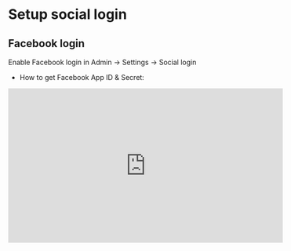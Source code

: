 # Setup social login

## Facebook login

Enable Facebook login in Admin -> Settings -> Social login

- How to get Facebook App ID & Secret:

<iframe width="560" height="315" src="https://www.youtube.com/embed/LTAlXYwU0Ak" title="YouTube video player" frameborder="0" allow="accelerometer; autoplay; clipboard-write; encrypted-media; gyroscope; picture-in-picture; web-share" allowfullscreen></iframe>
